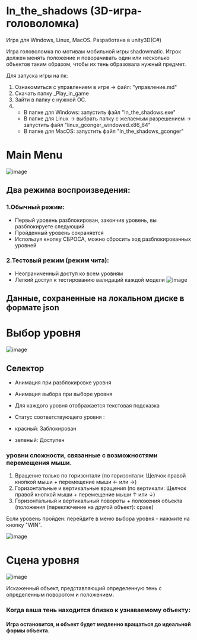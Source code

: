 # In_the_shadows (3D-игра-головоломка)

Игра для Windows, Linux, MacOS. 
Разработана в unity3D(С#)

Игра головоломка по мотивам мобильной игры shadowmatic. Игрок должен менять положение и поворачивать один или несколько объектов таким образом, чтобы их тень образовала нужный предмет.

Для запуска игры на пк:
1. Ознакомиться с управлением в игре -> файл: "управление.md"
2. Скачать папку _Play_in_game
3. Зайти в папку с нужной ОС.
4. 
   - В папке для Windows: запустить файл "In_the_shadows.exe"
   - В папке для Linux -> выбрать папку с желаемым разрешением -> запустить файл "linux_gconger_windowed.x86_64"
   - В папке для MacOS: запустить файл "In_the_shadows_gconger"

# Main Menu

![image](https://user-images.githubusercontent.com/51932861/188350755-334bb066-6fe4-4f9e-9e99-3aa0e6fcbfdc.png)

## Два режима воспроизведения:
 ### 1.Обычный режим:
 - Первый уровень разблокирован, закончив уровень, вы разблокируете следующий
 - Пройденный уровень сохраняется
 - Используя кнопку СБРОСА, можно сбросить ход разблокированных уровней
 ### 2.Тестовый режим (режим чита):
 - Неограниченный доступ ко всем уровням
 - Легкий доступ к тестированию валидаций каждой модели
![image](https://user-images.githubusercontent.com/51932861/188354351-84ee2698-89b1-4e83-a3d6-f8811905b038.png)
## Данные, сохраненные на локальном диске в формате json

# Выбор уровня

![image](https://user-images.githubusercontent.com/51932861/188350858-5f747168-c13d-4f4b-aee6-564d25d5249c.png)

## Селектор
 - Анимация при разблокировке уровня
 - Анимация выбора при выборе уровня
 - Для каждого уровня отображается текстовая подсказка
 - Статус соответствующего уровня :

 - красный: Заблокирован
 - зеленый: Доступен

### уровни сложности, связанные с возможностями перемещения мыши.

 1. Вращение только по горизонтали (по горизонтали: Щелчок правой кнопкой мыши + перемещение мыши ← или →)
 2. Горизонтальные и вертикальные вращения (по вертикали: Щелчок правой кнопкой мыши + перемещение мыши ↑ или ↓)
 3. Горизонтальный и вертикальный повороты + положения объекта (положения (переключение на другой объект): cpase)

Если уровень пройден: перейдите в меню выбора уровня - нажмите на кнопку "WIN".

![image](https://user-images.githubusercontent.com/51932861/188352402-e4095242-5d89-4d3e-aef0-7c9cab6f94da.png)

# Сцена уровня

![image](https://user-images.githubusercontent.com/51932861/188352887-32d14099-d094-4ac7-aba7-0247ef8b6dc0.png)

Искаженный объект, представляющий определенную тень с определенным поворотом и положением.

### Когда ваша тень находится близко к узнаваемому объекту: 
#### Игра остановится, и объект будет медленно вращаться до идеальной формы объекта.
